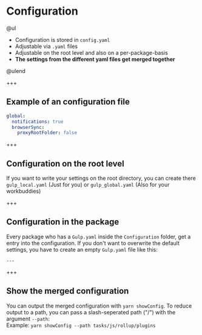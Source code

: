 # Configuration

@ul

*   Configuration is stored in `config.yaml`
*   Adjustable via `.yaml` files
*   Adjustable on the root level and also on a per-package-basis
*   **The settings from the different yaml files get merged together**

@ulend

+++

## Example of an configuration file

```yaml
global:
  notifications: true
  browserSync:
    proxyRootFolder: false
```

+++

## Configuration on the root level

If you want to write your settings on the root directory, you can create
there `gulp_local.yaml` (Just for you) or `gulp_global.yaml` (Also for your workbuddies)

+++

## Configuration in the package

Every package who has a `Gulp.yaml` inside the `Configuration` folder, get
a entry into the configuration. If you don't want to overwrite the default settings,
you have to create an empty `Gulp.yaml` file like this:

    ---

+++

## Show the merged configuration

You can output the merged configuration with `yarn showConfig`. To reduce output
to a path, you can pass a slash-seperated path ("/") with the argument `--path`:  
Example: `yarn showConfig --path tasks/js/rollup/plugins`
